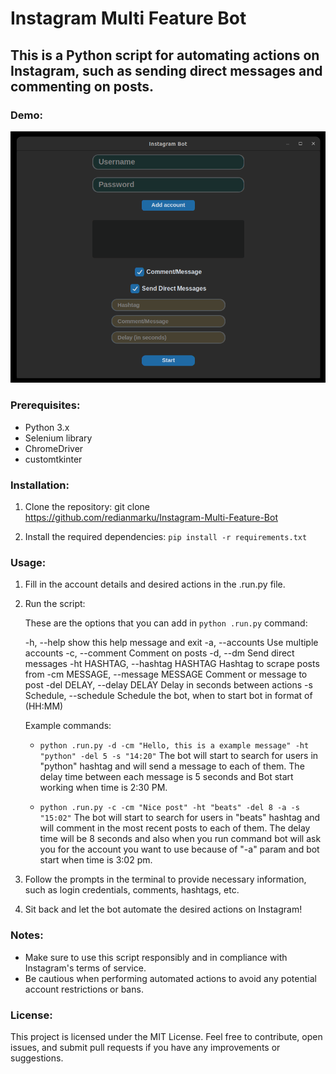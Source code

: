 # Instagram Multi Feature Bot

## This is a Python script for automating actions on Instagram, such as sending direct messages and commenting on posts.

### Demo:

![Alt Text](demo.png)

### Prerequisites:

- Python 3.x
- Selenium library
- ChromeDriver
- customtkinter

### Installation:

1. Clone the repository:
   git clone https://github.com/redianmarku/Instagram-Multi-Feature-Bot

2. Install the required dependencies:
   `pip install -r requirements.txt`

### Usage:

1. Fill in the account details and desired actions in the .run.py file.

2. Run the script:

   These are the options that you can add in `python .run.py` command:

   -h, --help show this help message and exit
   -a, --accounts Use multiple accounts
   -c, --comment Comment on posts
   -d, --dm Send direct messages
   -ht HASHTAG, --hashtag HASHTAG Hashtag to scrape posts from
   -cm MESSAGE, --message MESSAGE Comment or message to post
   -del DELAY, --delay DELAY Delay in seconds between actions
   -s Schedule, --schedule Schedule the bot, when to start bot in format of (HH:MM)

   Example commands:

   - `python .run.py -d -cm "Hello, this is a example message" -ht "python" -del 5 -s "14:20"` The bot will start to search for users in "python" hashtag and will send a message to each of them. The delay time between each message is 5 seconds and Bot start working when time is 2:30 PM.

   - `python .run.py -c -cm "Nice post" -ht "beats" -del 8 -a -s "15:02"` The bot will start to search for users in "beats" hashtag and will comment in the most recent posts to each of them. The delay time will be 8 seconds and also when you run command bot will ask you for the account you want to use because of "-a" param and bot start when time is 3:02 pm.

3. Follow the prompts in the terminal to provide necessary information, such as login credentials, comments, hashtags, etc.

4. Sit back and let the bot automate the desired actions on Instagram!

### Notes:

- Make sure to use this script responsibly and in compliance with Instagram's terms of service.
- Be cautious when performing automated actions to avoid any potential account restrictions or bans.

### License:

This project is licensed under the MIT License. Feel free to contribute, open issues, and submit pull requests if you have any improvements or suggestions.
